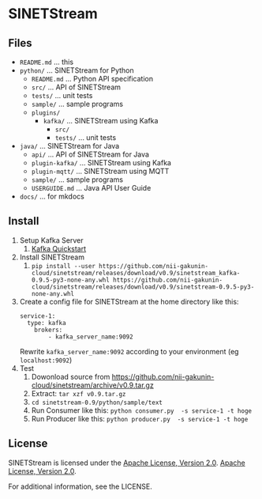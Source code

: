 <!--
Copyright (C) 2019 National Institute of Informatics

Licensed to the Apache Software Foundation (ASF) under one
or more contributor license agreements.  See the NOTICE file
distributed with this work for additional information
regarding copyright ownership.  The ASF licenses this file
to you under the Apache License, Version 2.0 (the
"License"); you may not use this file except in compliance
with the License.  You may obtain a copy of the License at

  http://www.apache.org/licenses/LICENSE-2.0

Unless required by applicable law or agreed to in writing,
software distributed under the License is distributed on an
"AS IS" BASIS, WITHOUT WARRANTIES OR CONDITIONS OF ANY
KIND, either express or implied.  See the License for the
specific language governing permissions and limitations
under the License.
--->

# SINETStream

## Files

* `README.md`           ... this
* `python/`             ... SINETStream for Python
    * `README.md`       ... Python API specification
    * `src/`            ... API of SINETStream
    * `tests/`          ... unit tests
    * `sample/`         ... sample programs
    * `plugins/`
        * `kafka/`      ... SINETStream using Kafka
            * `src/`
            * `tests/`  ... unit tests
* `java/`               ... SINETStream for Java
    * `api/`            ... API of SINETStream for Java
    * `plugin-kafka/`   ... SINETStream using Kafka
    * `plugin-mqtt/`    ... SINETStream using MQTT
    * `sample/`         ... sample programs
    * `USERGUIDE.md`    ... Java API User Guide
* `docs/`               ... for mkdocs


## Install

1. Setup Kafka Server
    1. [Kafka Quickstart](https://kafka.apache.org/quickstart)
1. Install SINETStream
    1. `pip install --user https://github.com/nii-gakunin-cloud/sinetstream/releases/download/v0.9/sinetstream_kafka-0.9.5-py3-none-any.whl https://github.com/nii-gakunin-cloud/sinetstream/releases/download/v0.9/sinetstream-0.9.5-py3-none-any.whl`
1. Create a config file for SINETStream at the home directory like this:
    ```
    service-1:
      type: kafka
        brokers:
            - kafka_server_name:9092
    ```
   Rewrite `kafka_server_name:9092` according to your environment (eg `localhost:9092`)
1. Test
    1. Dowonload source from https://github.com/nii-gakunin-cloud/sinetstream/archive/v0.9.tar.gz
    1. Extract: `tar xzf v0.9.tar.gz`
    1. `cd sinetstream-0.9/python/sample/text`
    1. Run Consumer like this: `python consumer.py  -s service-1 -t hoge`
    1. Run Producer like this: `python producer.py  -s service-1 -t hoge`

## License

SINETStream is licensed under the [Apache License, Version 2.0](http://www.apache.org/licenses/LICENSE-2.0).
[Apache License, Version 2.0](http://www.apache.org/licenses/LICENSE-2.0).

For additional information, see the LICENSE.
